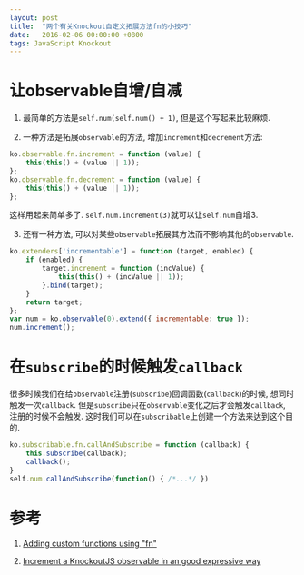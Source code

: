```yaml
---
layout: post
title:  "两个有关Knockout自定义拓展方法fn的小技巧"
date:   2016-02-06 00:00:00 +0800
tags: JavaScript Knockout
---
```


# 让observable自增/自减

1. 最简单的方法是`self.num(self.num() + 1)`, 但是这个写起来比较麻烦.

2. 一种方法是拓展`observable`的方法, 增加`increment`和`decrement`方法:

```js
ko.observable.fn.increment = function (value) {
    this(this() + (value || 1));
};
ko.observable.fn.decrement = function (value) {
    this(this() + (value || 1));
};
```
这样用起来简单多了. `self.num.increment(3)`就可以让`self.num`自增3.

3. 还有一种方法, 可以对某些`observable`拓展其方法而不影响其他的`observable`.

```js
ko.extenders['incrementable'] = function (target, enabled) {
    if (enabled) {
        target.increment = function (incValue) {
            this(this() + (incValue || 1));
        }.bind(target);
    }
    return target;
};
var num = ko.observable(0).extend({ incrementable: true });
num.increment();
```

# 在`subscribe`的时候触发`callback`

很多时候我们在给`observable`注册(`subscribe`)回调函数(`callback`)的时候, 想同时触发一次`callback`. 但是`subscribe`只在`observable`变化之后才会触发`callback`, 注册的时候不会触发. 这时我们可以在`subscribable`上创建一个方法来达到这个目的.

```js
ko.subscribable.fn.callAndSubscribe = function (callback) {
    this.subscribe(callback);
    callback();
}
self.num.callAndSubscribe(function() { /*...*/ })
```

# 参考

1. [Adding custom functions using "fn"](http://knockoutjs.com/documentation/fn.html)

1. [Increment a KnockoutJS observable in an good expressive way](http://stackoverflow.com/questions/27804726/increment-a-knockoutjs-observable-in-an-good-expressive-way)
